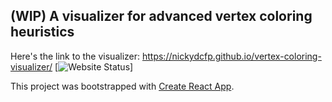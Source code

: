 ## (WIP) A visualizer for advanced vertex coloring heuristics
Here's the link to the visualizer: https://nickydcfp.github.io/vertex-coloring-visualizer/
[![Website Status](https://img.shields.io/github/actions/workflow/status/:NickyDCFP/:vertex-coloring-visualizer/:Vertex%20Coloring%20Visualizer%20CI%2FCD)]

This project was bootstrapped with [Create React App](https://github.com/facebook/create-react-app).
